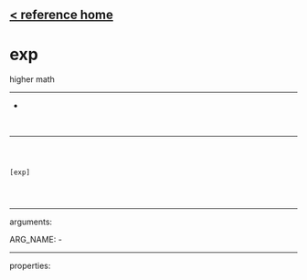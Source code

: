 [< reference home](index.html)
---

# exp


higher math

---

-
<br>


---


```



[exp]


            
```

---
arguments:

ARG_NAME: -<br>

---
properties:


